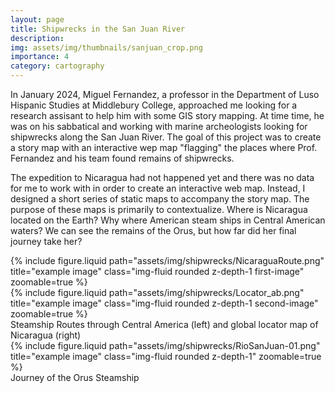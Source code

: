 ```yaml
---
layout: page
title: Shipwrecks in the San Juan River
description: 
img: assets/img/thumbnails/sanjuan_crop.png
importance: 4
category: cartography
---
```


In January 2024, Miguel Fernandez, a professor in the Department of Luso Hispanic Studies at Middlebury College, approached me looking for a research assisant to help him with some GIS story mapping. At time time, he was on his sabbatical and working with marine archeologists looking for shipwrecks along the San Juan River. 
The goal of this project was to create a story map with an interactive wep map "flagging" the places where Prof. Fernandez and his team found remains of shipwrecks. 

The expedition to Nicaragua had not happened yet and there was no data for me to work with in order to create an interactive web map. Instead, I designed a short series of static maps to accompany the story map. The purpose of these maps is primarily to contextualize. Where is Nicaragua located on the Earth? Why where American steam ships in Central American waters? We can see the remains of the Orus, but how far did her final journey take her?

<div class="row justify-content-sm-center">
    <div class="col-sm-8 mt-3 mt-md-0">
        {% include figure.liquid path="assets/img/shipwrecks/NicaraguaRoute.png" title="example image" class="img-fluid rounded z-depth-1 first-image" zoomable=true %}
    </div>
    <div class="col-sm-4 mt-3 mt-md-0 d-flex align-items-end">
        {% include figure.liquid path="assets/img/shipwrecks/Locator_ab.png" title="example image" class="img-fluid rounded z-depth-1 second-image" zoomable=true %}
    </div>
</div>
<div class="caption">
    Steamship Routes through Central America (left) and global locator map of Nicaragua (right)
</div>

<div class="row justify-content-sm-center">
  <div class="col-12 mt-3 mt-md-0">
    {% include figure.liquid path="assets/img/shipwrecks/RioSanJuan-01.png" title="example image" class="img-fluid rounded z-depth-1" zoomable=true %}
  </div>
</div>
<div class="caption">
    Journey of the Orus Steamship 
</div>
